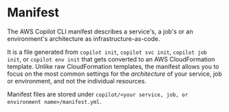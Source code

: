 # Manifest

The AWS Copilot CLI manifest describes a service's, a job's or an environment's architecture as infrastructure-as-code.

It is a file generated from `copilot init`, `copilot svc init`, `copilot job init`, or `copilot env init` that gets converted to an AWS CloudFormation template.
Unlike raw CloudFormation templates, the manifest allows you to focus on the most common settings for the _architecture_ of your service, job or environment, and not the individual resources.

Manifest files are stored under `copilot/<your service, job, or environment name>/manifest.yml`.
